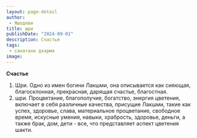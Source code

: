 ```yaml
---
layout: page-detail
author:
 - Яшодеви
title: шри
publishDate: "2024-09-01"
description: Счастье
tags:
 - санатана дхарма
image: 
---
```


__Счастье__
1) Шри. Одно из имен богини Лакшми, она описывается как сияющая, благосклонная, прекрасная, дарящая счастье, благостная.
2) шри.&nbsp;Процветание, благополучие, богатство, энергия цветения, включает в себя различные качества, присущие Лакшми, такие как успех, здоровье, слава, материальное процветание, свободное время, искусные умения, навыки, храбрость, здоровье, деньги, а также брак, дом, дети - все, что представляет аспект цветения шакти.

